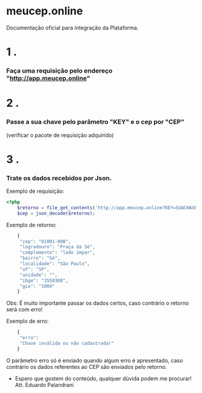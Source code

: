 # meucep.online
Documentação oficial para integração da Plataforma.

# 1 .  
### Faça uma requisição pelo endereço "http://app.meucep.online"  

# 2 .  
### Passe a sua chave pelo parâmetro "KEY" e o cep por "CEP"
(verificar o pacote de requisição adquirido)  

# 3 .  
### Trate os dados recebidos por Json.


Exemplo de requisição:  

```php  
<?php
	$retorno = file_get_contents('http://app.meucep.online?KEY=SUACHAVE&CEP=01001-000');
	$cep = json_decode($retorno); 
```  

Exemplo de retorno:  
```php  
	{
	 "cep": "01001-000", 
	 "logradouro": "Praça da Sé", 
	 "complemento": "lado ímpar",
	 "bairro": "Sé", 
	 "localidade": "São Paulo",
	 "uf": "SP",
	 "unidade": "", 
	 "ibge": "3550308", 
	 "gia": "1004"
	}
```  

Obs: É muito importante passar os dados certos, caso contrário o retorno será com erro!

Exemplo de erro:
```php
	{ 
	 "erro": 
	 "Chave inválida ou não cadastrada!" 
	}
```
O parâmetro erro só é enviado quando algum erro é apresentado, caso contrário os dados referentes ao CEP são enviados pelo retorno.



 - Espero que gostem do conteúdo, qualquer dúvida podem me procurar!
 Att. Eduardo Palandrani
